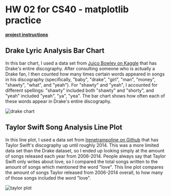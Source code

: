 # HW 02 for CS40 - matplotlib practice #

[**project instructions** ](https://github.com/mikeizbicki/cmc-csci040/tree/2021fall/hw_02)

## Drake Lyric Analysis Bar Chart
In this bar chart, I used a data set from [Juico Bowley on Kaggle](https://www.kaggle.com/juicobowley/drake-lyrics?select=drake_data.json) that has Drake's entire discography. After consulting someone who is actually a Drake fan, I then counted how many times certain words appeared in songs in his discography (specifically, "baby", "drake", "girl", "man", "money", "shawty", "what", and "yeah"). For "shawty" and "yeah", I accounted for different spellings: "shawty" included both "shawty" and "shorty", and "yeah" included "yeah", "ya", "yea". The bar chart shows how often each of these words appear in Drake's entire discography.

![drake chart](https://lh3.googleusercontent.com/6oPM-1LFFbjdGYKKYDr7ksLPUAWiK04mA616VvIeNSZMWCYZaExufcxEMP8azINEm9MiOPHpQ6HlrFMyiTUmMKhsYA5YQjoCemxbHrcpTF1EWx5Y5D2llermxACxVki-YTo2a5q9iQ=w2400)

## Taylor Swift Song Analysis Line Plot
In this line plot, I used a data set from [Irenetrampoline on Github](https://github.com/irenetrampoline/taylor-swift-lyrics/blob/master/az_lyrics.json) that has Taylor Swift's discography up until roughly 2014. This was a more limited data set than the Drake dataset, so I ended up looking simply at the amount of songs released each year from 2006-2014. People always say that Taylor Swift only writes about love, so I compared the total songs written to the amount of songs which mentioned the word "love". This line plot compares the amount of songs Taylor released from 2006-2014 overall, to how many of those songs included the word "love".

![taylor plot](https://lh3.googleusercontent.com/3K1GvLkW0Rgzpgq-GUTk71lsmpPTk37k5Urjgc-cCVXgqWRaisz2d87YzT_D0LbaLyFqaWT8qBMzNgGh2IlrNnNrtJHRJIJ8imREm4W1--RWCipRZ0Sa5mF2hg6To7kMfKYFAGVcVw=w2400)

